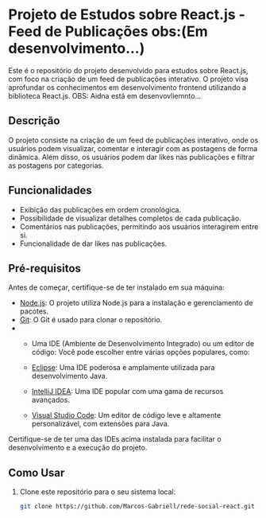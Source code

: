# Projeto de Estudos sobre React.js - Feed de Publicações obs:(Em desenvolvimento...)


Este é o repositório do projeto desenvolvido para estudos sobre React.js, com foco na criação de um feed de publicações interativo. O projeto visa aprofundar os conhecimentos em desenvolvimento frontend utilizando a biblioteca React.js. OBS: Aidna está em desenvovliemnto...

## Descrição

O projeto consiste na criação de um feed de publicações interativo, onde os usuários podem visualizar, comentar e interagir com as postagens de forma dinâmica. Além disso, os usuários podem dar likes nas publicações e filtrar as postagens por categorias.

## Funcionalidades

- Exibição das publicações em ordem cronológica.
- Possibilidade de visualizar detalhes completos de cada publicação.
- Comentários nas publicações, permitindo aos usuários interagirem entre si.
- Funcionalidade de dar likes nas publicações.

## Pré-requisitos

Antes de começar, certifique-se de ter instalado em sua máquina:

- [Node.js](https://nodejs.org/): O projeto utiliza Node.js para a instalação e gerenciamento de pacotes.
- [Git](https://git-scm.com/): O Git é usado para clonar o repositório.
- - Uma IDE (Ambiente de Desenvolvimento Integrado) ou um editor de código: Você pode escolher entre várias opções populares, como:

  - [Eclipse](https://www.eclipse.org/downloads/): Uma IDE poderosa e amplamente utilizada para desenvolvimento Java.
  - [IntelliJ IDEA](https://www.jetbrains.com/idea/download/): Uma IDE popular com uma gama de recursos avançados.
  - [Visual Studio Code](https://code.visualstudio.com/download): Um editor de código leve e altamente personalizável, com extensões para Java.

Certifique-se de ter uma das IDEs acima instalada para facilitar o desenvolvimento e a execução do projeto.

## Como Usar

1. Clone este repositório para o seu sistema local:
   ```sh
   git clone https://github.com/Marcos-Gabriell/rede-social-react.git
